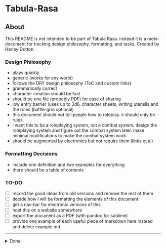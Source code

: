 # Tabula-Rasa
## About
This README is not intended to be part of Tabula Rasa. Instead it is a meta-document for tracking design philosophy, formatting, and tasks. Created by Harley Dutton.

### Design Philosophy
- plays quickly
- generic (works for any world)
- follows the DRY design philosophy (ToC and custom links)
- grammatically correct
- character creation should be fast
- should be one file (probably PDF) for ease of sharing
- low entry barrier (uses up to 3d6, character sheets, writing utensils and the rules (battle-grid optional)
- this document should not tell people how to roleplay. it should only be rules.
- i want this to be a roleplaying system, not a combat system. design the roleplaying system and figure out the combat system later. make minimal modifications to make the combat system work.
- should be augmented by electronics but not require them (links et al)

### Formatting Decisions
- include one definition and two examples for everything
- there should be a table of contents

### TO-DO
- [ ] record the good ideas from old versions and remove the rest of them
- [ ] decide how I will be formatting the elements of this document
- [ ] get a nav-bar for electronic versions of this
- [ ] host this on a website somewhere
- [ ] export the document as a PDF (with pandoc for sublime)
- [ ] provide one example of each useful piece of markdown here instead and delete example.md
***
<details><summary>Done</summary>
<p>

- [x] convert all the files in the github project to markdown files or txt
- [x] learn markdown formatting
- [x] version project with github
- [x] find a grammar checker (in sublime preferences > settings > "spell_check":true)
</p>
</details>
